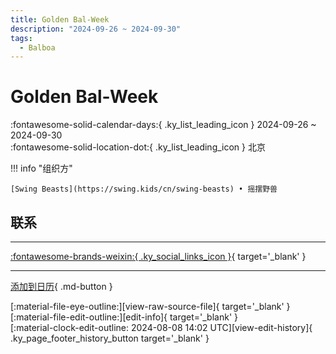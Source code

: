 ```yaml
---
title: Golden Bal-Week
description: "2024-09-26 ~ 2024-09-30"
tags:
  - Balboa
---
```


# Golden Bal-Week 

:fontawesome-solid-calendar-days:{ .ky_list_leading_icon } 2024-09-26 ~ 2024-09-30  
:fontawesome-solid-location-dot:{ .ky_list_leading_icon } 北京  

!!! info "组织方"

    [Swing Beasts](https://swing.kids/cn/swing-beasts) • 摇摆野兽  

## 联系


---

 [:fontawesome-brands-weixin:{ .ky_social_links_icon }](https://mp.weixin.qq.com/s/R8zF1myr5NonqyWgsR8pyw){ target='_blank' }

---

[添加到日历](https://swing.news/ics/zh-Hans/2024/cn/golden-bal-week-2024.ics){ .md-button }

<div class="ky_page_footer" markdown>
<div class="ky_page_footer_trailing" markdown="span">
[:material-file-eye-outline:][view-raw-source-file]{ target='_blank' }
[:material-file-edit-outline:][edit-info]{ target='_blank' }
</div>
<div class="ky_page_footer_leading" markdown="span">
[:material-clock-edit-outline: 2024-08-08 14:02 UTC][view-edit-history]{ .ky_page_footer_history_button target='_blank' }
</div>
</div>

[view-raw-source-file]: https://github.com/swingdance/events/blob/main/2024/cn/golden-bal-week-2024.json "查看原始源文件"
[edit-info]: https://github.com/swingdance/events/issues/new?assignees=&labels=update+event&projects=&template=03-update_entity.yml&title=%5B2024%2Fcn%5D%20Golden%20Bal-Week&region=cn&year=2024&id=golden-bal-week-2024&name=Golden%20Bal-Week&org_id=swing-beasts "编辑信息"

[view-edit-history]: https://github.com/swingdance/events/commits/main/2024/cn/golden-bal-week-2024.json "查看编辑历史"

